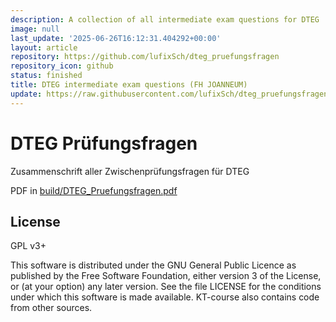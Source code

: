 ```yaml
---
description: A collection of all intermediate exam questions for DTEG
image: null
last_update: '2025-06-26T16:12:31.404292+00:00'
layout: article
repository: https://github.com/lufixSch/dteg_pruefungsfragen
repository_icon: github
status: finished
title: DTEG intermediate exam questions (FH JOANNEUM)
update: https://raw.githubusercontent.com/lufixSch/dteg_pruefungsfragen/main/README.md
---
```


# DTEG Prüfungsfragen

Zusammenschrift aller Zwischenprüfungsfragen für DTEG

PDF in [build/DTEG_Pruefungsfragen.pdf](https://github.com/lufixSch/dteg_pruefungsfragen/blob/main/./build/DTEG_Pruefungsfragen.pdf)

## License

GPL v3+

This software is distributed under the GNU General Public Licence as published by the Free Software Foundation, either version 3 of the License, or (at your option) any later version. See the file LICENSE for the conditions under which this software is made available. KT-course also contains code from other sources.